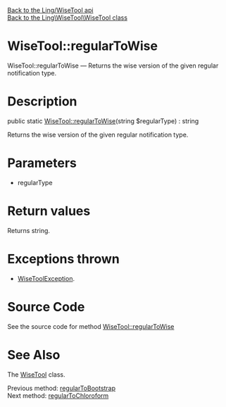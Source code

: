 [Back to the Ling/WiseTool api](https://github.com/lingtalfi/WiseTool/blob/master/doc/api/Ling/WiseTool.md)<br>
[Back to the Ling\WiseTool\WiseTool class](https://github.com/lingtalfi/WiseTool/blob/master/doc/api/Ling/WiseTool/WiseTool.md)


WiseTool::regularToWise
================



WiseTool::regularToWise — Returns the wise version of the given regular notification type.




Description
================


public static [WiseTool::regularToWise](https://github.com/lingtalfi/WiseTool/blob/master/doc/api/Ling/WiseTool/WiseTool/regularToWise.md)(string $regularType) : string




Returns the wise version of the given regular notification type.




Parameters
================


- regularType

    


Return values
================

Returns string.


Exceptions thrown
================

- [WiseToolException](https://github.com/lingtalfi/WiseTool/blob/master/doc/api/Ling/WiseTool/Exception/WiseToolException.md).&nbsp;







Source Code
===========
See the source code for method [WiseTool::regularToWise](https://github.com/lingtalfi/WiseTool/blob/master/WiseTool.php#L184-L199)


See Also
================

The [WiseTool](https://github.com/lingtalfi/WiseTool/blob/master/doc/api/Ling/WiseTool/WiseTool.md) class.

Previous method: [regularToBootstrap](https://github.com/lingtalfi/WiseTool/blob/master/doc/api/Ling/WiseTool/WiseTool/regularToBootstrap.md)<br>Next method: [regularToChloroform](https://github.com/lingtalfi/WiseTool/blob/master/doc/api/Ling/WiseTool/WiseTool/regularToChloroform.md)<br>

